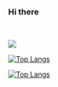 ### Hi there  
<br/><!--**Mayandev/Mayandev** is a ✨ _special_ ✨ repository because its `README.md` (this file) appears on your GitHub profile.
<br/>Here are some ideas to get you started:
<br/>-   I’m currently working on ...<br/>-   I’m currently learning ...<br/>-   I’m looking to collaborate on ...<br/>-   I’m looking for help with ...<br/>-   Ask me about ...<br/>-   How to reach me: ...<br/>-   Pronouns: ...<br/>- ⚡ Fun fact: ...<br/>-->


![](https://github-readme-stats.vercel.app/api?username=Alschairn)

[![Top Langs](https://github-readme-stats.vercel.app/api/top-langs/?username=Alschairn)](https://github.com/anuraghazra/github-readme-stats)

[![Top Langs](https://github-readme-stats.vercel.app/api/top-langs/?username=Alschairn&layout=compact)](https://github.com/anuraghazra/github-readme-stats)

